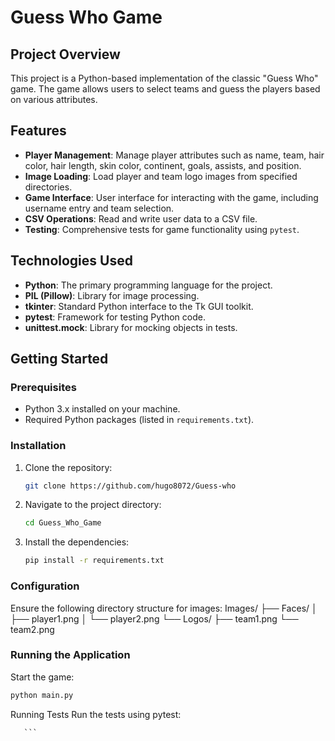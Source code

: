 ﻿# Guess Who Game

## Project Overview
This project is a Python-based implementation of the classic "Guess Who" game. The game allows users to select teams and guess the players based on various attributes.

## Features
- **Player Management**: Manage player attributes such as name, team, hair color, hair length, skin color, continent, goals, assists, and position.
- **Image Loading**: Load player and team logo images from specified directories.
- **Game Interface**: User interface for interacting with the game, including username entry and team selection.
- **CSV Operations**: Read and write user data to a CSV file.
- **Testing**: Comprehensive tests for game functionality using `pytest`.

## Technologies Used
- **Python**: The primary programming language for the project.
- **PIL (Pillow)**: Library for image processing.
- **tkinter**: Standard Python interface to the Tk GUI toolkit.
- **pytest**: Framework for testing Python code.
- **unittest.mock**: Library for mocking objects in tests.

## Getting Started

### Prerequisites
- Python 3.x installed on your machine.
- Required Python packages (listed in `requirements.txt`).

### Installation
1. Clone the repository:
    ```sh
    git clone https://github.com/hugo8072/Guess-who
    ```
2. Navigate to the project directory:
    ```sh
    cd Guess_Who_Game
    ```
3. Install the dependencies:
    ```sh
    pip install -r requirements.txt
    ```

### Configuration
Ensure the following directory structure for images:
Images/ ├── Faces/ │ ├── player1.png │ └── player2.png └── Logos/ ├── team1.png └── team2.png

### Running the Application
Start the game:
```sh
python main.py
 ```


Running Tests
Run the tests using pytest:
 ```pytest
    ```
